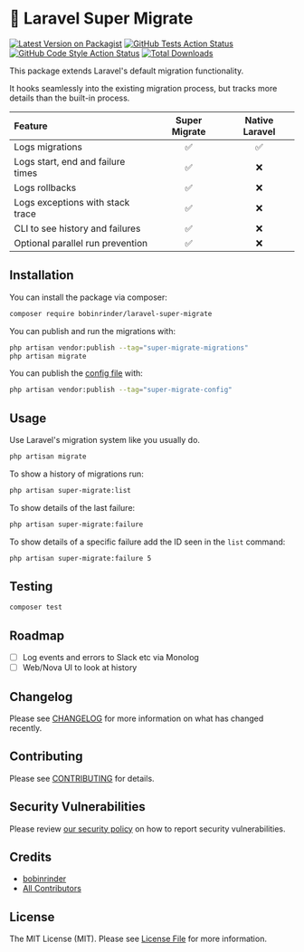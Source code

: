 # 🚀 Laravel Super Migrate

[![Latest Version on Packagist](https://img.shields.io/packagist/v/bobinrinder/laravel-super-migrate.svg?style=flat-square)](https://packagist.org/packages/bobinrinder/laravel-super-migrate)
[![GitHub Tests Action Status](https://github.com/bobinrinder/laravel-super-migrate/actions/workflows/run-tests.yml/badge.svg)](https://github.com/bobinrinder/laravel-super-migrate/actions/workflows/run-tests.yml)
[![GitHub Code Style Action Status](https://github.com/bobinrinder/laravel-super-migrate/actions/workflows/fix-php-code-style-issues.yml/badge.svg)](https://github.com/bobinrinder/laravel-super-migrate/actions/workflows/fix-php-code-style-issues.yml)
[![Total Downloads](https://img.shields.io/packagist/dt/bobinrinder/laravel-super-migrate.svg?style=flat-square)](https://packagist.org/packages/bobinrinder/laravel-super-migrate)

This package extends Laravel's default migration functionality.

It hooks seamlessly into the existing migration process, but tracks more details than the built-in process.

| Feature                           | Super Migrate | Native Laravel |
| :-------------------------------- | :-----------: | :------------: |
| Logs migrations                   |      ✅       |       ✅       |
| Logs start, end and failure times |      ✅       |       ❌       |
| Logs rollbacks                    |      ✅       |       ❌       |
| Logs exceptions with stack trace  |      ✅       |       ❌       |
| CLI to see history and failures   |      ✅       |       ❌       |
| Optional parallel run prevention  |      ✅       |       ❌       |

## Installation

You can install the package via composer:

```bash
composer require bobinrinder/laravel-super-migrate
```

You can publish and run the migrations with:

```bash
php artisan vendor:publish --tag="super-migrate-migrations"
php artisan migrate
```

You can publish the [config file](https://github.com/bobinrinder/laravel-super-migrate/blob/main/config/super-migrate.php) with:

```bash
php artisan vendor:publish --tag="super-migrate-config"
```

<!-- Optionally, you can publish the views using

```bash
php artisan vendor:publish --tag="super-migrate-views"
``` -->

## Usage

Use Laravel's migration system like you usually do.

```bash
php artisan migrate
```

To show a history of migrations run:

```bash
php artisan super-migrate:list
```

To show details of the last failure:

```bash
php artisan super-migrate:failure
```

To show details of a specific failure add the ID seen in the `list` command:

```bash
php artisan super-migrate:failure 5
```

## Testing

```bash
composer test
```

## Roadmap

-   [ ] Log events and errors to Slack etc via Monolog
-   [ ] Web/Nova UI to look at history

## Changelog

Please see [CHANGELOG](CHANGELOG.md) for more information on what has changed recently.

## Contributing

Please see [CONTRIBUTING](CONTRIBUTING.md) for details.

## Security Vulnerabilities

Please review [our security policy](../../security/policy) on how to report security vulnerabilities.

## Credits

-   [bobinrinder](https://github.com/bobinrinder)
-   [All Contributors](../../contributors)

## License

The MIT License (MIT). Please see [License File](LICENSE.md) for more information.
